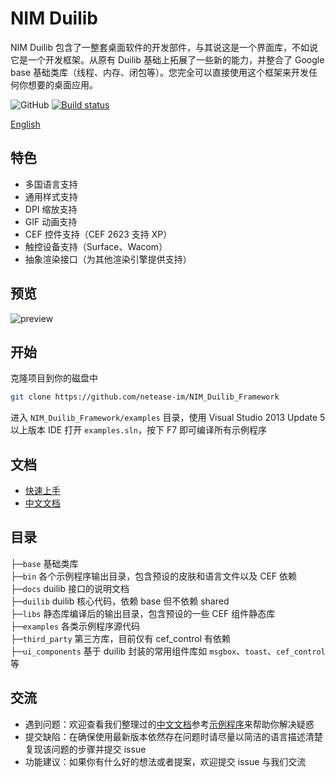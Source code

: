 # NIM Duilib

NIM Duilib 包含了一整套桌面软件的开发部件，与其说这是一个界面库，不如说它是一个开发框架。从原有 Duilib 基础上拓展了一些新的能力，并整合了 Google base 基础类库（线程、内存、闭包等）。您完全可以直接使用这个框架来开发任何你想要的桌面应用。

![GitHub](https://img.shields.io/badge/license-MIT-green.svg)
[![Build status](https://ci.appveyor.com/api/projects/status/u29yl0j7pasopm3h?svg=true)](https://ci.appveyor.com/project/nmgwddj/nim-duilib-framework)

[English](README_en-US.md)

## 特色

 - 多国语言支持
 - 通用样式支持
 - DPI 缩放支持
 - GIF 动画支持
 - CEF 控件支持（CEF 2623 支持 XP）
 - 触控设备支持（Surface、Wacom）
 - 抽象渲染接口（为其他渲染引擎提供支持）

## 预览

![preview](docs/PREVIEW.gif)

## 开始

克隆项目到你的磁盘中

```bash
git clone https://github.com/netease-im/NIM_Duilib_Framework
```

进入 `NIM_Duilib_Framework/examples` 目录，使用 Visual Studio 2013 Update 5 以上版本 IDE 打开 `examples.sln`，按下 F7 即可编译所有示例程序

## 文档

 - [快速上手](docs/GETTING-STARTED.md)
 - [中文文档](docs/SUMMARY.md)

## 目录

├─`base` 基础类库  
├─`bin` 各个示例程序输出目录，包含预设的皮肤和语言文件以及 CEF 依赖  
├─`docs` duilib 接口的说明文档  
├─`duilib` duilib 核心代码，依赖 base 但不依赖 shared  
├─`libs` 静态库编译后的输出目录，包含预设的一些 CEF 组件静态库  
├─`examples` 各类示例程序源代码  
├─`third_party` 第三方库，目前仅有 cef_control 有依赖  
├─`ui_components` 基于 duilib 封装的常用组件库如 `msgbox`、`toast`、`cef_control` 等  

## 交流

 - 遇到问题：欢迎查看我们整理过的[中文文档](docs/SUMMARY.md)参考[示例程序](examples/README.md)来帮助你解决疑惑
 - 提交缺陷：在确保使用最新版本依然存在问题时请尽量以简洁的语言描述清楚复现该问题的步骤并提交 issue
 - 功能建议：如果你有什么好的想法或者提案，欢迎提交 issue 与我们交流
